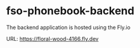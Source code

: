 # fso-phonebook-backend
The backend application is hosted using the Fly.io

URL: https://floral-wood-4166.fly.dev
